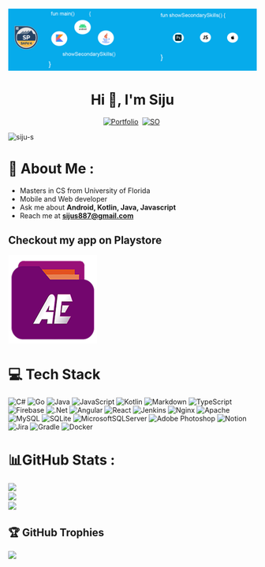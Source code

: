 <p><img src="Github.png" alt="siju-s" /></p>
<h1 align="center">Hi 👋, I'm Siju</h1>
<div align="center">
<a href = "https://linkedin.com/in/siju-sakaria-b4311a21"><img src="https://img.shields.io/badge/LinkedIn-%230077B5.svg?logo=linkedin&logoColor=white" alt="Portfolio" /></a>&nbsp;
<a href="https://stackoverflow.com/users/3375361"><img src="https://img.shields.io/badge/-Stackoverflow-FE7A16?logo=stack-overflow&logoColor=white" alt="SO" /></a>&nbsp;  
</div>
<p align="left"> <img src="https://komarev.com/ghpvc/?username=siju-s&label=Profile%20views&color=0e75b6&style=flat" alt="siju-s" /> </p>


# 💫 About Me :
- Masters in CS from University of Florida
- Mobile and Web developer
- Ask me about **Android, Kotlin, Java, Javascript**
- Reach me at **sijus887@gmail.com**

## Checkout my app on Playstore
<a href="https://play.google.com/store/apps/details?id=com.siju.acexplorer&hl=en" target="_blank">
<p><img src="ACE_LOGO.webp"/></a>


# 💻 Tech Stack
![C#](https://img.shields.io/badge/c%23-%23239120.svg?style=for-the-badge&logo=c-sharp&logoColor=white) ![Go](https://img.shields.io/badge/go-%2300ADD8.svg?style=for-the-badge&logo=go&logoColor=white) ![Java](https://img.shields.io/badge/java-%23ED8B00.svg?style=for-the-badge&logo=java&logoColor=white) ![JavaScript](https://img.shields.io/badge/javascript-%23323330.svg?style=for-the-badge&logo=javascript&logoColor=%23F7DF1E) ![Kotlin](https://img.shields.io/badge/kotlin-%230095D5.svg?style=for-the-badge&logo=kotlin&logoColor=white) ![Markdown](https://img.shields.io/badge/markdown-%23000000.svg?style=for-the-badge&logo=markdown&logoColor=white) ![TypeScript](https://img.shields.io/badge/typescript-%23007ACC.svg?style=for-the-badge&logo=typescript&logoColor=white) ![Firebase](https://img.shields.io/badge/firebase-%23039BE5.svg?style=for-the-badge&logo=firebase) ![.Net](https://img.shields.io/badge/.NET-5C2D91?style=for-the-badge&logo=.net&logoColor=white) ![Angular](https://img.shields.io/badge/angular-%23DD0031.svg?style=for-the-badge&logo=angular&logoColor=white) ![React](https://img.shields.io/badge/react-%2320232a.svg?style=for-the-badge&logo=react&logoColor=%2361DAFB) ![Jenkins](https://img.shields.io/badge/jenkins-%232C5263.svg?style=for-the-badge&logo=jenkins&logoColor=white) ![Nginx](https://img.shields.io/badge/nginx-%23009639.svg?style=for-the-badge&logo=nginx&logoColor=white) ![Apache](https://img.shields.io/badge/apache-%23D42029.svg?style=for-the-badge&logo=apache&logoColor=white) ![MySQL](https://img.shields.io/badge/mysql-%2300f.svg?style=for-the-badge&logo=mysql&logoColor=white) ![SQLite](https://img.shields.io/badge/sqlite-%2307405e.svg?style=for-the-badge&logo=sqlite&logoColor=white) ![MicrosoftSQLServer](https://img.shields.io/badge/Microsoft%20SQL%20Sever-CC2927?style=for-the-badge&logo=microsoft%20sql%20server&logoColor=white) ![Adobe Photoshop](https://img.shields.io/badge/adobephotoshop-%2331A8FF.svg?style=for-the-badge&logo=adobephotoshop&logoColor=white) ![Notion](https://img.shields.io/badge/Notion-%23000000.svg?style=for-the-badge&logo=notion&logoColor=white) ![Jira](https://img.shields.io/badge/jira-%230A0FFF.svg?style=for-the-badge&logo=jira&logoColor=white) ![Gradle](https://img.shields.io/badge/Gradle-02303A.svg?style=for-the-badge&logo=Gradle&logoColor=white) ![Docker](https://img.shields.io/badge/docker-%230db7ed.svg?style=for-the-badge&logo=docker&logoColor=white)
# 📊GitHub Stats :
![](https://github-readme-stats.vercel.app/api?username=siju-s&theme=blue-green&hide_border=true&include_all_commits=true&count_private=false)<br/>
![](https://github-readme-streak-stats.herokuapp.com/?user=siju-s&theme=blue-green&hide_border=true)<br/>
![](https://github-readme-stats.vercel.app/api/top-langs/?username=siju-s&theme=blue-green&hide_border=true&include_all_commits=true&count_private=false&layout=compact)

## 🏆 GitHub Trophies
![](https://github-profile-trophy.vercel.app/?username=siju-s&theme=onedark&no-frame=false&no-bg=false&margin-w=4)

